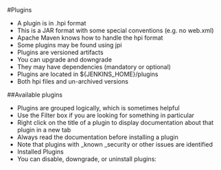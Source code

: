 #Plugins

- A plugin is in .hpi format
- This is a JAR format with some special conventions (e.g. no web.xml)
- Apache Maven knows how to handle the hpi format
- Some plugins may be found using jpi
- Plugins are versioned artifacts
- You can upgrade and downgrade
- They may have dependencies (mandatory or optional)
- Plugins are located in ${JENKINS_HOME}/plugins
- Both hpi files and un-archived versions

##Available plugins

- Plugins are grouped logically, which is sometimes helpful
- Use the Filter box if you are looking for something in particular
- Right click on the title of a plugin to display documentation about that plugin in a new tab
- Always read the documentation before installing a plugin
- Note that plugins with _known _security or other issues are identified
- Installed Plugins
- You can disable, downgrade, or uninstall plugins:




